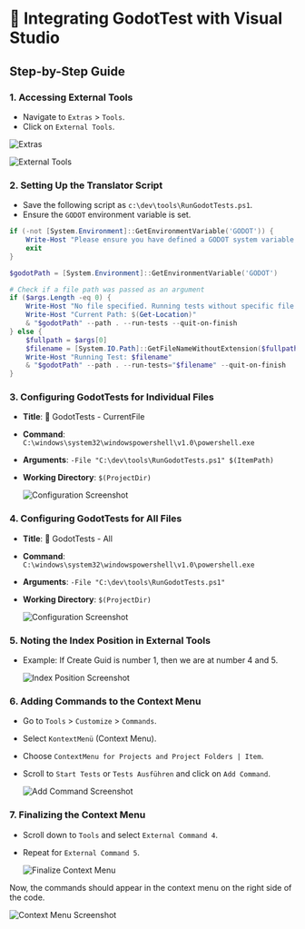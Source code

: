 # 🚀 Integrating GodotTest with Visual Studio

## Step-by-Step Guide

### 1. **Accessing External Tools**
- Navigate to `Extras` > `Tools`.
- Click on `External Tools`.

![Extras](https://github.com/Akhetonics/Connect-A-PIC/assets/18228325/d8bb5b45-bc17-42b4-8595-37ad74980875)

![External Tools](https://github.com/Akhetonics/Connect-A-PIC/assets/18228325/299c8934-0c4a-4a21-90af-9ab29a0c2761)

### 2. **Setting Up the Translator Script**
- Save the following script as `c:\dev\tools\RunGodotTests.ps1`.
- Ensure the `GODOT` environment variable is set.

```powershell
if (-not [System.Environment]::GetEnvironmentVariable('GODOT')) {
    Write-Host "Please ensure you have defined a GODOT system variable that leads to the path of the Godot executable file."
    exit
}

$godotPath = [System.Environment]::GetEnvironmentVariable('GODOT')

# Check if a file path was passed as an argument
if ($args.Length -eq 0) {
    Write-Host "No file specified. Running tests without specific file."
    Write-Host "Current Path: $(Get-Location)"
    & "$godotPath" --path . --run-tests --quit-on-finish
} else {
    $fullpath = $args[0]
    $filename = [System.IO.Path]::GetFileNameWithoutExtension($fullpath)
    Write-Host "Running Test: $filename"
    & "$godotPath" --path . --run-tests="$filename" --quit-on-finish
}
```
### 3. **Configuring GodotTests for Individual Files**
- **Title**: 🔬 GodotTests - CurrentFile
- **Command**: `C:\windows\system32\windowspowershell\v1.0\powershell.exe`
- **Arguments**: `-File "C:\dev\tools\RunGodotTests.ps1" $(ItemPath)`
- **Working Directory**: `$(ProjectDir)`

  ![Configuration Screenshot](https://github.com/Akhetonics/Connect-A-PIC/assets/18228325/2afef892-340f-4c44-bafe-a200466208ff)

### 4. **Configuring GodotTests for All Files**
- **Title**: 🧪 GodotTests - All
- **Command**: `C:\windows\system32\windowspowershell\v1.0\powershell.exe`
- **Arguments**: `-File "C:\dev\tools\RunGodotTests.ps1"`
- **Working Directory**: `$(ProjectDir)`

  ![Configuration Screenshot](https://github.com/Akhetonics/Connect-A-PIC/assets/18228325/b6a9c80c-a0f9-4003-9a23-5554a184f90f)

### 5. **Noting the Index Position in External Tools**
- Example: If Create Guid is number 1, then we are at number 4 and 5.

  ![Index Position Screenshot](https://github.com/Akhetonics/Connect-A-PIC/assets/18228325/057ad428-67bf-422b-8e55-00ebe4514cd7)
### 6. **Adding Commands to the Context Menu**
- Go to `Tools` > `Customize` > `Commands`.
- Select `KontextMenü` (Context Menu).
- Choose `ContextMenu for Projects and Project Folders | Item`.
- Scroll to `Start Tests` or `Tests Ausführen` and click on `Add Command`.

  ![Add Command Screenshot](https://github.com/Akhetonics/Connect-A-PIC/assets/18228325/c0fa1bbb-4fcb-4eeb-afd6-5d84b0119953)

### 7. **Finalizing the Context Menu**
- Scroll down to `Tools` and select `External Command 4`.
- Repeat for `External Command 5`.

  ![Finalize Context Menu](https://github.com/Akhetonics/Connect-A-PIC/assets/18228325/8be33bb5-b692-4f1a-a312-f527936ff335)

Now, the commands should appear in the context menu on the right side of the code.

![Context Menu Screenshot](https://github.com/Akhetonics/Connect-A-PIC/assets/18228325/fa1c7415-c709-4216-9954-dc439036e8a8)
